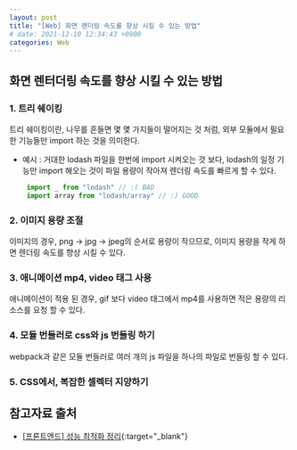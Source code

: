 ```yaml
---
layout: post
title: "[Web] 화면 렌더링 속도를 향상 시킬 수 있는 방법"
# date: 2021-12-10 12:34:43 +0900
categories: Web
---
```


## 화면 렌터더링 속도를 향상 시킬 수 있는 방법
### 1. 트리 쉐이킹
트리 쉐이킹이란, 나무를 흔들면 몇 몇 가지들이 떨어지는 것 처럼, 외부 모듈에서 필요한 기능들만 import 하는 것을 의미한다.  
- 예시 : 거대한 lodash 파일을 한번에 import 시켜오는 것 보다, lodash의 일정 기능만 import 해오는 것이 파일 용량이 작아져 렌더링 속도를 빠르게 할 수 있다.
  ```javascript
   import _ from "lodash" // :( BAD
   import array from "lodash/array" // :) GOOD
  ```

### 2. 이미지 용량 조절
이미지의 경우, png -> jpg -> jpeg의 순서로 용량이 작으므로, 이미지 용량을 작게 하면 렌더링 속도를 향상 시킬 수 있다.

### 3. 애니메이션 mp4, video 태그 사용
애니메이션이 적용 된 경우, gif 보다 video 태그에서 mp4를 사용하면 적은 용량의 리소스를 요청 할 수 있다.

### 4. 모듈 번들러로 css와 js 번들링 하기
webpack과 같은 모듈 번들러로 여러 개의 js 파일을 하나의 파일로 번들링 할 수 있다.

### 5. CSS에서, 복잡한 셀렉터 지양하기


## 참고자료 출처
- [[프론트엔드] 성능 최적화 정리](https://coffeeandcakeandnewjeong.tistory.com/34){:target="\_blank"}
